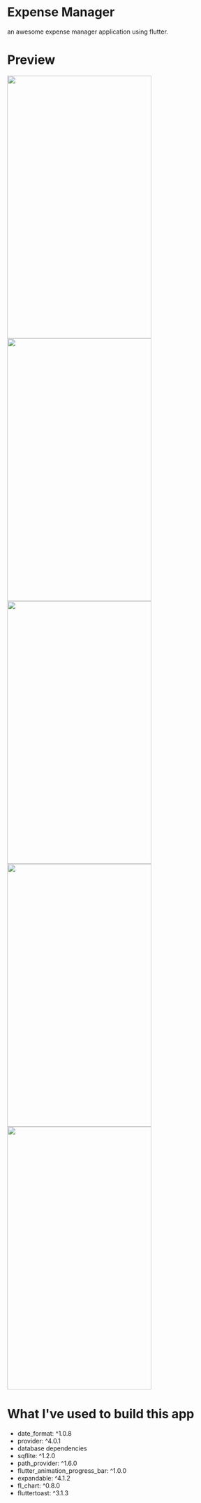 # Expense Manager

an awesome expense manager application using flutter.

# Preview
<img src="https://grayhatenigma.files.wordpress.com/2020/02/screenshot_1581370957.png" width="330" height="600">
<img src="https://grayhatenigma.files.wordpress.com/2020/02/screenshot_1581371015.png" width="330" height="600">
<img src="https://grayhatenigma.files.wordpress.com/2020/02/screenshot_1581203038.png" width="330" height="600">
<img src="https://grayhatenigma.files.wordpress.com/2020/02/screenshot_1581203079.png" width="330" height="600">
<img src="https://grayhatenigma.files.wordpress.com/2020/02/screenshot_1581308864.png" width="330" height="600">



# What I've used to build this app
- date_format: ^1.0.8
- provider: ^4.0.1
- database dependencies
- sqflite: ^1.2.0
- path_provider: ^1.6.0
- flutter_animation_progress_bar: ^1.0.0
- expandable: ^4.1.2
- fl_chart: ^0.8.0
- fluttertoast: ^3.1.3




